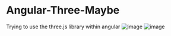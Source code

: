 # Angular-Three-Maybe
Trying to use the three.js library within angular
![image](https://github.com/BozoKrolo/Angular-Three-Maybe/assets/92534297/84be7194-2598-4a90-8e1f-25f5506d0ae0)
![image](https://github.com/BozoKrolo/Angular-Three-Maybe/assets/92534297/58693207-aca1-4a24-b4c3-dd8361ef0b8b)
